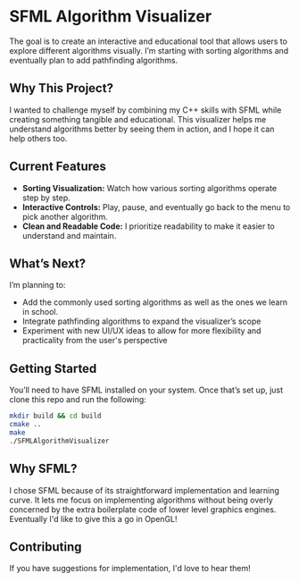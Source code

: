 # SFML Algorithm Visualizer

The goal is to create an interactive and educational tool that allows users to explore different algorithms visually. I’m starting with sorting algorithms and eventually plan to add pathfinding algorithms. 

## Why This Project?

I wanted to challenge myself by combining my C++ skills with SFML while creating something tangible and educational. This visualizer helps me understand algorithms better by seeing them in action, and I hope it can help others too.

## Current Features

- **Sorting Visualization:** Watch how various sorting algorithms operate step by step.
- **Interactive Controls:** Play, pause, and eventually go back to the menu to pick another algorithm.
- **Clean and Readable Code:** I prioritize readability to make it easier to understand and maintain.

## What’s Next?

I’m planning to:
- Add the commonly used sorting algorithms as well as the ones we learn in school.
- Integrate pathfinding algorithms to expand the visualizer’s scope
- Experiment with new UI/UX ideas to allow for more flexibility and practicality from the user's perspective

## Getting Started

You’ll need to have SFML installed on your system. Once that’s set up, just clone this repo and run the following:

```bash
mkdir build && cd build
cmake ..
make
./SFMLAlgorithmVisualizer
```

## Why SFML?

I chose SFML because of its straightforward implementation and learning curve. It lets me focus on implementing algorithms without being overly concerned by the extra boilerplate code of lower level graphics engines. Eventually I'd like to give this a go in OpenGL!

## Contributing

If you have suggestions for implementation, I'd love to hear them! 

